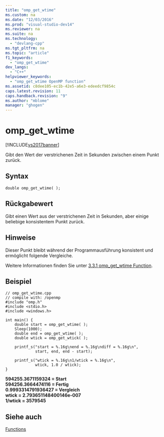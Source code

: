 ```yaml
---
title: "omp_get_wtime"
ms.custom: na
ms.date: "12/03/2016"
ms.prod: "visual-studio-dev14"
ms.reviewer: na
ms.suite: na
ms.technology: 
  - "devlang-cpp"
ms.tgt_pltfrm: na
ms.topic: "article"
f1_keywords: 
  - "omp_get_wtime"
dev_langs: 
  - "C++"
helpviewer_keywords: 
  - "omp_get_wtime OpenMP function"
ms.assetid: c8dee105-ec1b-42e5-a6e3-edeedcf9854c
caps.latest.revision: 11
caps.handback.revision: "9"
ms.author: "mblome"
manager: "ghogen"
---
```

# omp_get_wtime
[!INCLUDE[vs2017banner](../../../assembler/inline/includes/vs2017banner.md)]

Gibt den Wert der verstrichenen Zeit in Sekunden zwischen einem Punkt zurück.  
  
## Syntax  
  
```  
double omp_get_wtime( );  
```  
  
## Rückgabewert  
 Gibt einen Wert aus der verstrichenen Zeit in Sekunden, aber einige beliebige konsistentem Punkt zurück.  
  
## Hinweise  
 Dieser Punkt bleibt während der Programmausführung konsistent und ermöglicht folgende Vergleiche.  
  
 Weitere Informationen finden Sie unter [3.3.1 omp\_get\_wtime Function](../../../parallel/openmp/3-3-1-omp-get-wtime-function.md).  
  
## Beispiel  
  
```  
// omp_get_wtime.cpp  
// compile with: /openmp  
#include "omp.h"  
#include <stdio.h>  
#include <windows.h>  
  
int main() {  
    double start = omp_get_wtime( );  
    Sleep(1000);  
    double end = omp_get_wtime( );  
    double wtick = omp_get_wtick( );  
  
    printf_s("start = %.16g\nend = %.16g\ndiff = %.16g\n",  
             start, end, end - start);  
  
    printf_s("wtick = %.16g\n1/wtick = %.16g\n",  
             wtick, 1.0 / wtick);  
}  
```  
  
  **594255.3671159324 \= Start**  
**594256.3664474116 \= Fertig**  
**0.9993314791936427 \= Vergleich**  
**wtick \= 2.793651148400146e\-007**  
**1\/wtick \= 3579545**   
## Siehe auch  
 [Functions](../../../parallel/openmp/reference/openmp-functions.md)